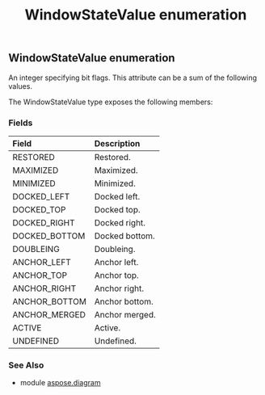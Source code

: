 ﻿---
title: WindowStateValue enumeration
second_title: Aspose.Diagram for Python via .NET API References
description: 
type: docs
weight: 3700
url: /python-net/aspose.diagram/windowstatevalue/
is_root: false
---

## WindowStateValue enumeration

An integer specifying bit flags. This attribute can be a sum of the following values.



The WindowStateValue type exposes the following members:

### Fields
| Field | Description |
| :- | :- |
| RESTORED | Restored. |
| MAXIMIZED | Maximized. |
| MINIMIZED | Minimized. |
| DOCKED_LEFT | Docked left. |
| DOCKED_TOP | Docked top. |
| DOCKED_RIGHT | Docked right. |
| DOCKED_BOTTOM | Docked bottom. |
| DOUBLEING | Doubleing. |
| ANCHOR_LEFT | Anchor left. |
| ANCHOR_TOP | Anchor top. |
| ANCHOR_RIGHT | Anchor right. |
| ANCHOR_BOTTOM | Anchor bottom. |
| ANCHOR_MERGED | Anchor merged. |
| ACTIVE | Active. |
| UNDEFINED | Undefined. |


### See Also

* module [aspose.diagram](../)
